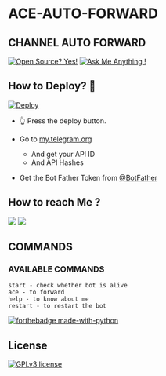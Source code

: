 # ACE-AUTO-FORWARD

## CHANNEL AUTO FORWARD


[![Open Source? Yes!](https://badgen.net/badge/Open%20Source%20%3F/Yes%21/blue?icon=github)](https://github.com/imacekun/ACE-AUTO-FORWARD/tree/main)
[![Ask Me Anything !](https://img.shields.io/badge/Ask%20me-anything-1abc9c.svg)](https://telegram.dog/AceCallRobot)

## How to Deploy? 🤔
[![Deploy](https://www.herokucdn.com/deploy/button.svg)](https://heroku.com/deploy?template=https://github.com/VysakhTG/forward-bot)
- 👆 Press the deploy button.

- Go to  [my.telegram.org](https://my.telegram.org/)
     - And get your API ID
     - And API Hashes

- Get the Bot Father Token from [@BotFather](https://telegram.dog/botfather)




## How to reach Me ?
<a href="https://telegram.dog/WickedSkull"><img src="https://img.shields.io/badge/Join-Telegram%20Channel-red.svg?logo=Telegram"></a>
<a href="https://telegram.dog/AceCallRobot"><img src="https://img.shields.io/badge/Join-Telegram%20Group-blue.svg?logo=telegram"></a>

## COMMANDS
### AVAILABLE COMMANDS 
```
start - check whether bot is alive 
ace - to forward
help - to know about me
restart - to restart the bot
```

[![forthebadge made-with-python](http://ForTheBadge.com/images/badges/made-with-python.svg)](https://www.python.org/)

## License
[![GPLv3 license](https://img.shields.io/badge/License-GPLv3-blue.svg)](https://github.com/imacekun/ACE-AUTO-FORWARD/blob/main/LICENSE)
